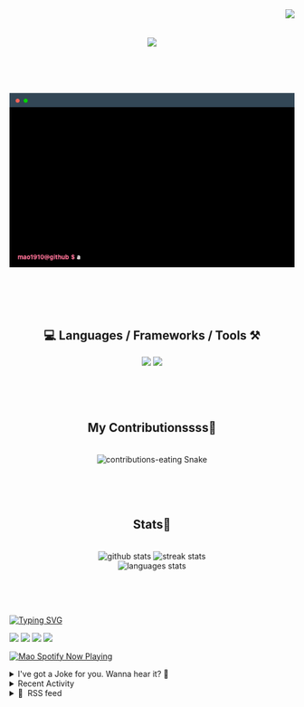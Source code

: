 <!-- VISITOR BADGE -->
<!-- https://github.com/hehuapei/visitor-badge -->

<img align="right" src="https://visitor-badge.laobi.icu/badge?page_id=mao1910.mao1910&left_color=%2379DAF9&right_color=%23FE6E96" />


<!-- TYPING SVG -->
<!-- https://github.com/DenverCoder1/readme-typing-svg -->

<h1 align="center">
    <img src="https://readme-typing-svg.herokuapp.com/?font=Righteous&size=35&center=true&vCenter=true&width=500&height=70&color=FE6E96&font=poppins&duration=5000&lines=Hi+There!+👋;+I'm+Mao!;" />
</h1>

<br/>

<!-- CODE/TERMINAL ABOUT ME -->
<h1 align="center">
<img src="./assets/terminal-5.gif" alt="Terminal" />
</h1>

<br/><br/><br/>


<!-- TECHNOLOGIES LOGOS -->
<!-- https://github.com/tandpfun/skill-icons -->

<h2 align="center">💻 Languages / Frameworks / Tools ⚒️</h2>
<div align="center">
    <img src="https://skillicons.dev/icons?i=javascript,typescript,angular,react,html,css,scss,bootstrap,cs,java,spring" />
    <img src="https://skillicons.dev/icons?i=flutter,firebase,supabase,mysql,git,github,gitlab,vscode,idea,maven,figma" />
</div>

<br/><br/><br/>


<!-- CONTRIBUTIONS SNAKE GAME -->
<!-- https://github.com/Platane/snk -->

<div align="center">
  <h2> My Contributionssss🐍 </h2>
  <br>
  <img alt="contributions-eating Snake" src="https://raw.githubusercontent.com/mao1910/mao1910/output/github-contribution-grid-snake.svg" />

  <!-- Four lines below suggested by Planate for Dark mode-->
  <picture>
  <source media="(prefers-color-scheme: dark)" srcset="github-snake-dark.svg" />
  <source media="(prefers-color-scheme: light)" srcset="github-snake.svg" />
  </picture>
  
  <br/><br/><br/>
</div>


<!-- GITHUB STATS -->
<!-- https://github.com/DenverCoder1/github-readme-streak-stats -->
<!-- https://github.com/anuraghazra/github-readme-stats -->

<!-- https://github-readme-stats-mao1910.vercel.app/ My own Vercel deployment-->

<h2 align="center"> Stats📝 </h2>
  <br>
<div align=center>
  <img width=429 src="https://github-readme-stats-mao1910.vercel.app/api?username=mao1910&count_private=true&show_icons=true&theme=dracula&rank_icon=github&hide=contribs&border_radius=10&border_color=79DAF9" alt="github stats"/>
  <img width=396 src="https://streak-stats.demolab.com/?user=mao1910&count_private=true&theme=dracula&currStreakNum=79DAF9&currStreakLabel=FE6E96&border_radius=10&border=79DAF9" alt="streak stats"/>
  <br/>
  <img src="https://github-readme-stats-mao1910.vercel.app/api/top-langs/?username=mao1910&layout=compact&theme=dracula&border_radius=10&size_weight=0.5&count_weight=0.5&border_color=79DAF9" alt="languages stats" />
</div>

<br/><br/><br/>


<!-- FOOTER -->
<!-- https://github.com/DenverCoder1/readme-typing-svg -->
<!-- https://readme-typing-svg.demolab.com/demo/ -->

<a href="https://git.io/typing-svg"><img src="https://readme-typing-svg.demolab.com?font=Poppins&pause=1000&color=FE6E96&width=535&lines=Thanks+for+dropping+by!;Feel+free+to+check+any+of+the+Socials+below+%F0%9F%91%87;Or+the+Joke+Of+The+Day+if+you're+down+for+a+giggle+%F0%9F%98%9D;Hope+to+see+you+again+%F0%9F%91%8A;Uh%3F+You're+still+here%3F;Well...+I'm+running+out+of+things+to+say...;Tell+you+what%2C+due+to+your+effort+and+perseverance%2C;I+shall+present+you+with+a+short+poem%3A;%22To+code%2C+or+not+to+code%2C+that+is+the+question%3A;Whether+'tis+nobler+in+the+IDE+to+debug;The+errors+and+issues+of+outrageous+software%2C;Or+to+take+up+the+keyboard+against+a+sea+of+bugs;And+by+coding%2C+end+them.%22;by+William+Shakespeare%2C+probably.+;Pretty+sure+that's+Hamlet's.;Alrighty%2C+this+has+been+fun.;But+I'll+restart+the+loop+now...+see+ya+soon!" alt="Typing SVG" /></a>


<!--  SOCIAL NETWORS -->
<!-- https://github.com/alexandresanlim/Badges4-README.md-Profile -->

  <div> 
    <a href="https://www.linkedin.com/" target="_blank"><img src="https://img.shields.io/badge/-LinkedIn-%230077B5?style=for-the-badge&logo=linkedin&logoColor=white" target="_blank"></a> <!-- ADD LINKEDIN PROFILE -->
    <a href = "https://www.google.com"><img src="https://img.shields.io/badge/Portfolio-4285F4?style=for-the-badge&logo=Google-chrome&logoColor=white" target="_blank"></a> <!-- ADD PORTFOLIO WEBSITE -->
    <a href="https://discord.gg" target="_blank"><img src="https://img.shields.io/badge/Discord-7289DA?style=for-the-badge&logo=discord&logoColor=white" target="_blank"></a> <!-- ADD DISCORD -->
    <a href = "mao1910dev@gmail.com"><img src="https://img.shields.io/badge/Gmail-D14836?style=for-the-badge&logo=gmail&logoColor=white" target="_blank"></a>
  </div>


<!-- SPOTIFY PLAYING-->
<!-- https://github.com/novatorem/novatorem -->

<!-- https://spotify-now-playing-novatorem-git-main-mao1910.vercel.app/ My own Vercel deployment-->

[<img width=438px src="https://spotify-now-playing-git-main-mao1910.vercel.app//api/spotify/?border_color=FE6E96" alt="Mao Spotify Now Playing" />](https://open.spotify.com/user/31542et242zglhf42ydrtqgvuvde)


<!-- JOKE OF THE DAY -->
<details>
<summary>I've got a Joke for you. Wanna hear it? 🙈</summary>

<br/>

 <tr>
 <td style="padding-top:4px"><img src = "https://readme-jokes-git-master-mao1910.vercel.app/api?&theme=dracula"></td>
 </tr>

</details>


<!-- ACTIVITY -->
<!-- https://github.com/jamesgeorge007/github-activity-readme -->
<!-- This SECTION is currently not working -->
<details>
<summary>Recent Activity</summary>

<br/>
<!-- START_SECTION:activity -->
<!--END_SECTION:activity-->

</details>


<!-- RSS FEED -->
<!-- https://github.com/gautamkrishnar/blog-post-workflow -->
<details>
<summary>📕 &nbsp;RSS feed</summary>

<br/>

<!-- BLOG-POST-LIST:START -->
 #### - [How to prevent GitHub from suspending your cronjob based triggers](https://dev.to/gautamkrishnar/how-to-prevent-github-from-suspending-your-cronjob-based-triggers-knf) 
 <details><summary>توضیحات</summary> <p>I created a GitHub action to prevent GitHub from suspending your cronjob based action triggers due to repository inactivity.</p>


<div class="ltag-github-readme-tag">
  <div class="readme-overview">
    <h2>
      <img src="https://res.cloudinary.com/practicaldev/image/fetch/s--i3JOwpme--/c_limit%2Cf_auto%2Cfl_progressive%2Cq_auto%2Cw_880/https://dev.to/assets/github-logo-ba8488d21cd8ee1fee097b8410db9deaa41d0ca30b004c0c63de0a479114156f.svg" alt="GitHub logo">
      <a href="https://github.com/gautamkrishnar">
        gautamkrishnar
      </a> / <a href="https://github.com/gautamkrishnar/keepalive-workflow">
        keepalive-workflow
      </a>
    </h2>
    <h3>
      GitHub action to prevent GitHub from suspending your cronjob based triggers due to repository inactivity 
    </h3>
  </div>
  <div class="ltag-github-body">
    
<div id="readme" class="md">
<h1>
Keepalive Workflow <a href="https://badge.fury.io/js/keepalive-workflow" rel="nofollow"><img src="https://camo.githubusercontent.com/b71fbd11224165aeb465b106192fb67879afd7f45cc5a6f41a93b40b0a3a0748/68747470733a2f2f62616467652e667572792e696f2f6a732f6b656570616c6976652d776f726b666c6f772e737667" alt="npm version"></a>
</h1>
<p>GitHub action to prevent GitHub from suspending your cronjob based triggers due to repository inactivity</p>
<h3>
Why</h3>
<p>GitHub will suspend the scheduled trigger for GitHub action workflows if there is no commit in the repository for the past 60 days. The cron based triggers won't run unless a new commit is made. It shows the message "This scheduled workflow is disabled because there hasn't been activity in this repository for at least 60 days" under the cronjob triggered action.</p>
<p><a rel="noopener noreferrer" href="https://user-images.githubusercontent.com/8397274/105174930-4303e100-5b49-11eb-90ed-95a55697582f.png"><img src="https://res.cloudinary.com/practicaldev/image/fetch/s--uHgBz7TA--/c_limit%2Cf_auto%2Cfl_progressive%2Cq_auto%2Cw_880/https://user-images.githubusercontent.com/8397274/105174930-4303e100-5b49-11eb-90ed-95a55697582f.png" alt="preview"></a></p>
<h3>
What</h3>
<p>This workflow will automatically create a dummy commit in your repo if the last commit in your repo is 50 days (default) ago
This will keep the cronjob trigger active so that it will run indefinitely without getting suspended by GitHub for inactivity.</p>
<h2>
How to use</h2>
<p>There are two ways you can consume this library in your GitHub actions</p>
<h3>
Via GitHub Actions (For GitHub Actions users)</h3>
<p>You can just…</p>
</div>
  </div>
  <div class="gh-btn-container"><a class="gh-btn" href="https://github.com/gautamkrishnar/keepalive-workflow">View on GitHub</a></div>
</div>


<h3>
  
  
  Why
</h3>

<p>GitHub will suspend the scheduled trigger for GitHub action workflows if there is no commit in the repository for the past 60 days. The cron based triggers won't run unless a new commit is made. It shows the message "This scheduled workflow is disabled because there hasn't been activity in this repository for at least 60 days" under the cronjob triggered action.</p>

<p><a href="https://res.cloudinary.com/practicaldev/image/fetch/s--uHgBz7TA--/c_limit%2Cf_auto%2Cfl_progressive%2Cq_auto%2Cw_880/https://user-images.githubusercontent.com/8397274/105174930-4303e100-5b49-11eb-90ed-95a55697582f.png" class="article-body-image-wrapper"><img src="https://res.cloudinary.com/practicaldev/image/fetch/s--uHgBz7TA--/c_limit%2Cf_auto%2Cfl_progressive%2Cq_auto%2Cw_880/https://user-images.githubusercontent.com/8397274/105174930-4303e100-5b49-11eb-90ed-95a55697582f.png" alt="preview"></a></p>

<h3>
  
  
  What
</h3>

<p>This workflow will automatically create a dummy commit in your repo if the last commit in your repo is 50 days (default) ago.<br>
This will keep the cronjob trigger active so that it will run indefinitely without getting suspended by GitHub for inactivity.</p>
<h2>
  
  
  How to use
</h2>

<p>There are two ways you can consume this library in your GitHub actions</p>
<h3>
  
  
  Via GitHub Actions (For GitHub Actions users)
</h3>

<p>You can just include the library as a step after one of your favorite GitHub actions. Your workflow file should have the checkout action defined in one of your steps since this library needs git CLI to work.<br>
</p>

<div class="highlight js-code-highlight">
<pre class="highlight yaml"><code><span class="na">name</span><span class="pi">:</span> <span class="s">Github Action with a cronjob trigger</span>
<span class="na">on</span><span class="pi">:</span>
  <span class="na">schedule</span><span class="pi">:</span>
    <span class="pi">-</span> <span class="na">cron</span><span class="pi">:</span> <span class="s2">"</span><span class="s">0</span><span class="nv"> </span><span class="s">0</span><span class="nv"> </span><span class="s">*</span><span class="nv"> </span><span class="s">*</span><span class="nv"> </span><span class="s">*"</span>

<span class="na">jobs</span><span class="pi">:</span>
  <span class="na">cronjob-based-github-action</span><span class="pi">:</span>
    <span class="na">name</span><span class="pi">:</span> <span class="s">Cronjob based github action</span>
    <span class="na">runs-on</span><span class="pi">:</span> <span class="s">ubuntu-latest</span>
    <span class="na">steps</span><span class="pi">:</span>
      <span class="pi">-</span> <span class="na">uses</span><span class="pi">:</span> <span class="s">actions/checkout@v2</span>
      <span class="pi">-</span> <span class="c1"># step1</span>
      <span class="pi">-</span> <span class="c1"># step 2</span>
      <span class="pi">-</span> <span class="c1"># step n, use it as the last step</span>
      <span class="pi">-</span> <span class="na">uses</span><span class="pi">:</span> <span class="s">gautamkrishnar/keepalive-workflow@master</span> <span class="c1"># using the workflow with default settings</span>
</code></pre>

</div>



<p>Let's take an example of <a href="https://github.com/athul/waka-readme">Waka Readme</a></p>
<div class="highlight js-code-highlight">
<pre class="highlight yaml"><code><span class="na">name</span><span class="pi">:</span> <span class="s">My awesome readme</span>
<span class="na">on</span><span class="pi">:</span>
  <span class="na">workflow_dispatch</span><span class="pi">:</span>
  <span class="na">schedule</span><span class="pi">:</span>
    <span class="c1"># Runs at 12 am UTC</span>
    <span class="pi">-</span> <span class="na">cron</span><span class="pi">:</span> <span class="s2">"</span><span class="s">0</span><span class="nv"> </span><span class="s">0</span><span class="nv"> </span><span class="s">*</span><span class="nv"> </span><span class="s">*</span><span class="nv"> </span><span class="s">*"</span>

<span class="na">jobs</span><span class="pi">:</span>
  <span class="na">update-readme</span><span class="pi">:</span>
    <span class="na">name</span><span class="pi">:</span> <span class="s">Update this repo's README</span>
    <span class="na">runs-on</span><span class="pi">:</span> <span class="s">ubuntu-latest</span>
    <span class="na">steps</span><span class="pi">:</span>
      <span class="pi">-</span> <span class="na">uses</span><span class="pi">:</span> <span class="s">actions/checkout@v2</span>
      <span class="pi">-</span> <span class="na">uses</span><span class="pi">:</span> <span class="s">athul/waka-readme@master</span>
        <span class="na">with</span><span class="pi">:</span>
          <span class="na">WAKATIME_API_KEY</span><span class="pi">:</span> <span class="s">${{ secrets.WAKATIME_API_KEY }}</span>
      <span class="pi">-</span> <span class="na">uses</span><span class="pi">:</span> <span class="s">gautamkrishnar/keepalive-workflow@master</span> <span class="c1"># using the workflow with default settings</span>
</code></pre>

</div>
<h3>
  
  
  Via JavaScript library (For GitHub Actions developers)
</h3>

<p>For developers making awesome GitHub actions, you can consume the library in your javascript-based GitHub action by installing it from <a href="https://www.npmjs.com/package/keepalive-workflow">NPM</a>. Make sure that your GitHub action uses checkout action since this library needs it as a dependency.<br>
You can also ask your users to include it as an additional step as mentioned in the first part.</p>
<h4>
  
  
  Install the package
</h4>

<p>Install via NPM:<br>
</p>

<div class="highlight js-code-highlight">
<pre class="highlight shell"><code>npm i keepalive-workflow
</code></pre>

</div>



<p>Install via Yarn:<br>
</p>

<div class="highlight js-code-highlight">
<pre class="highlight shell"><code>yarn add keepalive-workflow
</code></pre>

</div>



<h4>
  
  
  Use it in your own GitHub action source code
</h4>



<div class="highlight js-code-highlight">
<pre class="highlight javascript"><code><span class="kd">const</span> <span class="nx">core</span> <span class="o">=</span> <span class="nx">require</span><span class="p">(</span><span class="dl">'</span><span class="s1">@actions/core</span><span class="dl">'</span><span class="p">);</span>
<span class="kd">const</span> <span class="p">{</span> <span class="nx">KeepAliveWorkflow</span> <span class="p">}</span> <span class="o">=</span> <span class="nx">require</span><span class="p">(</span><span class="dl">'</span><span class="s1">keepalive-workflow</span><span class="dl">'</span><span class="p">);</span>

<span class="c1">// Using the lib</span>
<span class="nx">KeepAliveWorkflow</span><span class="p">(</span><span class="nx">githubToken</span><span class="p">,</span> <span class="nx">committerUsername</span><span class="p">,</span> <span class="nx">committerEmail</span><span class="p">,</span> <span class="nx">commitMessage</span><span class="p">,</span> <span class="nx">timeElapsed</span><span class="p">)</span>
  <span class="p">.</span><span class="nx">then</span><span class="p">((</span><span class="nx">message</span><span class="p">)</span> <span class="o">=&gt;</span> <span class="p">{</span>
    <span class="nx">core</span><span class="p">.</span><span class="nx">info</span><span class="p">(</span><span class="nx">message</span><span class="p">);</span>
    <span class="nx">process</span><span class="p">.</span><span class="nx">exit</span><span class="p">(</span><span class="mi">0</span><span class="p">);</span>
  <span class="p">})</span>
  <span class="p">.</span><span class="k">catch</span><span class="p">((</span><span class="nx">error</span><span class="p">)</span> <span class="o">=&gt;</span> <span class="p">{</span>
    <span class="nx">core</span><span class="p">.</span><span class="nx">error</span><span class="p">(</span><span class="nx">error</span><span class="p">);</span>
    <span class="nx">process</span><span class="p">.</span><span class="nx">exit</span><span class="p">(</span><span class="mi">1</span><span class="p">);</span>
  <span class="p">});</span>
</code></pre>

</div>



<h2>
  
  
  Options
</h2>

<h3>
  
  
  For GitHub Action
</h3>

<p>If you use the workflow as mentioned via GitHub actions following are the options available to you to customize its behavior.</p>

<div class="table-wrapper-paragraph"><table>
<thead>
<tr>
<th>Option</th>
<th>Default Value</th>
<th>Description</th>
<th>Required</th>
</tr>
</thead>
<tbody>
<tr>
<td><code>gh_token</code></td>
<td>your default GitHub token with repo scope</td>
<td>GitHub access token with Repo scope</td>
<td>No</td>
</tr>
<tr>
<td><code>commit_message</code></td>
<td><code>Automated commit by Keepalive Workflow to keep the repository active</code></td>
<td>Commit message used while committing to the repo</td>
<td>No</td>
</tr>
<tr>
<td><code>committer_username</code></td>
<td><code>gkr-bot</code></td>
<td>Username used while committing to the repo</td>
<td>No</td>
</tr>
<tr>
<td><code>committer_username</code></td>
<td><code>gkr@tuta.io</code></td>
<td>Email id used while committing to the repo</td>
<td>No</td>
</tr>
<tr>
<td><code>time_elapsed</code></td>
<td><code>50</code></td>
<td>Time elapsed from the previous commit to trigger a new automated commit (in days)</td>
<td>No</td>
</tr>
</tbody>
</table></div>

<h3>
  
  
  For Javascript Library
</h3>

<p>If you are using the JS Library version of the project, please consult the function's DocString in <a href="https://github.com/gautamkrishnar/keepalive-workflow/blob/master/library.js">library.js</a> to see the list of available parameters.</p>

<h2>
  
  
  Liked it?
</h2>

<p>Hope you liked this project, don't forget to give it a <a href="https://github.com/gautamkrishnar/keepalive-workflow">star</a> ⭐.</p>

 </details> 
 <hr /> 

 #### - [How I built one of the top 20 most used Github Actions](https://www.gautamkrishnar.com/how-i-built-one-of-the-top-20-most-used-github-actions/) 
 <details><summary>توضیحات</summary> <p>The post <a rel="nofollow" href="https://www.gautamkrishnar.com/how-i-built-one-of-the-top-20-most-used-github-actions/">How I built one of the top 20 most used Github Actions</a> appeared first on <a rel="nofollow" href="https://www.gautamkrishnar.com">Gautam Krishna R</a>.</p>
 </details> 
 <hr /> 

 #### - [Show your latest dev.to posts automatically on your GitHub profile readme](https://dev.to/gautamkrishnar/show-your-latest-dev-to-posts-automatically-in-your-github-profile-readme-3nk8) 
 <details><summary>توضیحات</summary> <p>I just created a GitHub Action that lets you add links to your latest blog posts from Dev.to and other sources to your Github Profile readme automatically. </p>

<p>Check it out if you want a readme like this:<br>
<a href="https://res.cloudinary.com/practicaldev/image/fetch/s--dsiYDLIL--/c_limit%2Cf_auto%2Cfl_progressive%2Cq_auto%2Cw_880/https://dev-to-uploads.s3.amazonaws.com/i/bcxkje1qtjkz7fqiirvs.png" class="article-body-image-wrapper"><img src="https://res.cloudinary.com/practicaldev/image/fetch/s--dsiYDLIL--/c_limit%2Cf_auto%2Cfl_progressive%2Cq_auto%2Cw_880/https://dev-to-uploads.s3.amazonaws.com/i/bcxkje1qtjkz7fqiirvs.png" alt="Preview" width="880" height="470"></a></p>

<p>Project on GitHub: <a href="https://github.com/gautamkrishnar/blog-post-workflow">https://github.com/gautamkrishnar/blog-post-workflow</a><br>
Example readme: <a href="https://github.com/gautamkrishnar">https://github.com/gautamkrishnar</a></p>
<h4>
  
  
  Demo video
</h4>

<p><iframe width="710" height="399" src="https://www.youtube.com/embed/ECuqb5Tv9qI">
</iframe>
</p>

<h3>
  
  
  How to use
</h3>

<ul>
<li>Star <a href="https://github.com/gautamkrishnar/blog-post-workflow">this</a> repo 😉 </li>
<li>Go to your repository</li>
<li>Add the following section to your <strong>README.md</strong> file, you can give whatever title you want. Just make sure that you use <code>&lt;!-- BLOG-POST-LIST:START --&gt;&lt;!-- BLOG-POST-LIST:END --&gt;</code> in your readme. The workflow will replace this comment with the actual blog post list:
</li>
</ul>

<div class="highlight js-code-highlight">
<pre class="highlight markdown"><code><span class="gh"># Blog posts</span>
<span class="c">&lt;!-- BLOG-POST-LIST:START --&gt;</span>
<span class="c">&lt;!-- BLOG-POST-LIST:END --&gt;</span>
</code></pre>

</div>



<ul>
<li>Create a folder named <code>.github</code> and create a <code>workflows</code> folder inside it if it doesn't exist.</li>
<li>Create a new file named <code>blog-post-workflow.yml</code> with the following contents inside the workflows folder:
</li>
</ul>

<div class="highlight js-code-highlight">
<pre class="highlight yaml"><code><span class="na">name</span><span class="pi">:</span> <span class="s">Latest blog post workflow</span>
<span class="na">on</span><span class="pi">:</span>
  <span class="na">schedule</span><span class="pi">:</span> <span class="c1"># Run workflow automatically</span>
    <span class="pi">-</span> <span class="na">cron</span><span class="pi">:</span> <span class="s1">'</span><span class="s">0</span><span class="nv"> </span><span class="s">*</span><span class="nv"> </span><span class="s">*</span><span class="nv"> </span><span class="s">*</span><span class="nv"> </span><span class="s">*'</span> <span class="c1"># Runs every hour, on the hour</span>
  <span class="na">workflow_dispatch</span><span class="pi">:</span> <span class="c1"># Run workflow manually (without waiting for the cron to be called), through the Github Actions Workflow page directly</span>
<span class="na">permissions</span><span class="pi">:</span>
  <span class="na">contents</span><span class="pi">:</span> <span class="s">write</span> <span class="c1"># To write the generated contents to the readme</span>

<span class="na">jobs</span><span class="pi">:</span>
  <span class="na">update-readme-with-blog</span><span class="pi">:</span>
    <span class="na">name</span><span class="pi">:</span> <span class="s">Update this repo's README with latest blog posts</span>
    <span class="na">runs-on</span><span class="pi">:</span> <span class="s">ubuntu-latest</span>
    <span class="na">steps</span><span class="pi">:</span>
      <span class="pi">-</span> <span class="na">uses</span><span class="pi">:</span> <span class="s">actions/checkout@v2</span>
      <span class="pi">-</span> <span class="na">uses</span><span class="pi">:</span> <span class="s">gautamkrishnar/blog-post-workflow@master</span>
        <span class="na">with</span><span class="pi">:</span>
          <span class="na">feed_list</span><span class="pi">:</span> <span class="s2">"</span><span class="s">https://dev.to/feed/gautamkrishnar,https://www.gautamkrishnar.com/feed/"</span>
</code></pre>

</div>



<ul>
<li>Replace the above url list with your own rss feed urls. See popular-sources for a list of common RSS feed urls.</li>
<li>Commit and wait for it to run automatically or you can also trigger it manually to see the result instantly. To trigger the workflow manually, please follow the steps in the <a href="https://www.youtube.com/watch?v=ECuqb5Tv9qI&amp;t=272s">video</a>.</li>
</ul>

<h3>
  
  
  Options
</h3>

<p>This workflow has additional options that you can use to customize it for your use case. The following are the list of options available:</p>

<div class="table-wrapper-paragraph"><table>
<thead>
<tr>
<th>Option</th>
<th>Default Value</th>
<th>Description</th>
<th>Required</th>
</tr>
</thead>
<tbody>
<tr>
<td><code>feed_list</code></td>
<td><code>""</code></td>
<td>Comma-separated list of RSS feed urls, eg: <code>https://example1.com,https://example2.com</code>
</td>
<td>Yes</td>
</tr>
<tr>
<td><code>max_post_count</code></td>
<td><code>5</code></td>
<td>Maximum number of posts you want to show on your readme, all feeds combined</td>
<td>No</td>
</tr>
<tr>
<td><code>readme_path</code></td>
<td><code>./README.md</code></td>
<td>Path of the readme file you want to update</td>
<td>No</td>
</tr>
<tr>
<td><code>gh_token</code></td>
<td>your GitHub token with repo scope</td>
<td>Use this to configure the token of the user that commits the workflow result to GitHub</td>
<td>No</td>
</tr>
<tr>
<td><code>comment_tag_name</code></td>
<td><code>BLOG-POST-LIST</code></td>
<td>Allows you to override the default comment tag name (<code>&lt;!-- BLOG-POST-LIST:START --&gt;&lt;!-- BLOG-POST-LIST:END --&gt;</code>), if you want to show multiple instances of the action on the same repo, see advanced usage for more info</td>
<td>No</td>
</tr>
<tr>
<td><code>disable_sort</code></td>
<td><code>false</code></td>
<td>Disables the sorting of the list based on publish date</td>
<td>No</td>
</tr>
<tr>
<td><code>template</code></td>
<td><code>default</code></td>
<td>Allows you to change the structure of the posts list by using different variables. By default this workflow uses markdown list format to render the posts, you can override this behavior using this option. Eg: <code>[$title]($url)</code> will give you a space-separated list of posts.<br><br><strong>Supported variables</strong> <ul>
<li>
<code>$title</code>: Title of the post</li>
<li>
<code>$url</code>: URL of the post</li>
<li>
<code>$description</code>: Description of the post</li>
<li>
<code>
</code>: Inserts a newline</li>
<li>
<code>Jul 21, 2020</code>: Inserts the post date based on the <code>date_format</code> specified</li>
<li>
<code>$randomEmoji</code>: Allow you to use random emojis in the post, pass emojis as the parameter to chose one of it randomly in each post item. Eg: <code>$randomEmoji(💯,🔥,💫,🚀,🌮)</code>. See the <a href="https://github.com/gautamkrishnar/blog-post-workflow/issues/29#issuecomment-699622596">issue comment</a> for more details</li>
<li>
<code>$emojiKey</code>: You can use this argument to show emojis on each of your post item sequentially in the order you specify. Example: <code>$emojiKey(💯,🔥,💫)</code>. See the <a href="https://github.com/gautamkrishnar/blog-post-workflow/issues/29#issuecomment-699622596">issue comment</a> for more details</li>
</ul>
</td>
<td>No</td>
</tr>
<tr>
<td><code>date_format</code></td>
<td><code>UTC:ddd mmm dd yyyy h:MM TT</code></td>
<td>Allows you to change the format of the date or time displayed when using the Jul 21, 2020 in the template option. This uses NPM dateformat library, please read the library <a href="https://www.npmjs.com/package/dateformat#named-formats">documentation</a> for the supported formats</td>
<td>No</td>
</tr>
<tr>
<td><code>user_agent</code></td>
<td><code>rss-parser</code></td>
<td>Allows you to customize the user agent used by the RSS feed crawler</td>
<td>No</td>
</tr>
<tr>
<td><code>accept_header</code></td>
<td><code>application/rss+xml</code></td>
<td>Allows you to customize the accept header of the http requests</td>
<td>No</td>
</tr>
<tr>
<td><code>tag_post_pre_newline</code></td>
<td>
<code>true</code> if you are not using <strong>template</strong> option</td>
<td>Allows you to insert a newline before the closing tag and after the opening tag when using the template option if needed, for better formatting</td>
<td>No</td>
</tr>
<tr>
<td><code>filter_comments</code></td>
<td><code>medium,stackoverflow/Comment by $author/,stackexchange/Comment by $author/</code></td>
<td>Comma separated list of platforms you want to enable the comment filter.<br><br><strong>Available filters</strong><ul>
<li>
<code>medium</code>: Allows you to filter out the Medium comments. Known issue: <a href="https://github.com/gautamkrishnar/blog-post-workflow/issues/37">#37</a>
</li>
<li>
<code>stackoverflow/Comment by $author/</code>: Allows you to filter out the StackOverflow comments. Argument to this filter is optional, it defaults to 'Comment by $author'. If you use any language other than English on StackOverflow, you can use this argument to customize it. See <a href="https://github.com/gautamkrishnar/blog-post-workflow/issues/16">#16</a> for more info.</li>
<li>
<code>stackexchange/Comment by $author/</code>: Allows you to filter out the StackExchange comments. Argument to this filter follows the same format as <code>stackoverflow</code> filter's argument.</li>
</ul>
</td>
<td>No</td>
</tr>
<tr>
<td><code>custom_tags</code></td>
<td><code>""</code></td>
<td>Allows you to use the custom tags from your feed items in your template. Format: <code>variableName/tagName/,variableName/tagName/</code>. Please see the <a href="https://github.com/gautamkrishnar/blog-post-workflow/issues/28#issuecomment-696024087">issue comment</a> for more details</td>
<td>No</td>
</tr>
<tr>
<td><code>title_max_length</code></td>
<td><code>""</code></td>
<td>Allows you to trim the title in the posts list, excess text will be appended with an ellipsis <code>...</code>
</td>
<td>No</td>
</tr>
<tr>
<td><code>description_max_length</code></td>
<td><code>""</code></td>
<td>Allows you to trim the description in the posts list, excess text will be appended with an ellipsis <code>...</code>
</td>
<td>No</td>
</tr>
<tr>
<td><code>item_exec</code></td>
<td><code>""</code></td>
<td>Allows you to execute custom JavaScript code on each post item fetched from the xml to do advanced text manipulation. Please see the <a href="https://github.com/gautamkrishnar/blog-post-workflow/issues/34#issuecomment-706582788">issue comment</a> as an example</td>
<td>No</td>
</tr>
<tr>
<td><code>commit_message</code></td>
<td><code>Updated with the latest blog posts</code></td>
<td>Allows you to customize the commit message</td>
<td>No</td>
</tr>
<tr>
<td><code>committer_username</code></td>
<td><code>blog-post-bot</code></td>
<td>Allows you to customize the committer username</td>
<td>No</td>
</tr>
<tr>
<td><code>committer_email</code></td>
<td><code>blog-post-bot@example.com</code></td>
<td>Allows you to customize the committer email</td>
<td>No</td>
</tr>
<tr>
<td><code>output_only</code></td>
<td><code>false</code></td>
<td>Sets the generated array as <code>results</code> <a href="https://docs.github.com/en/free-pro-team@latest/actions/reference/workflow-syntax-for-github-actions#jobsjob_idoutputs">output variable</a> so that it can be consumed in other actions and parsed via utilities like <a href="https://stedolan.github.io/jq/">jq</a>. This will also prevent committing to readme. See <a href="https://github.com/gautamkrishnar/blog-post-workflow/issues/51#issuecomment-758570235">#51</a> for more details about the output format and how to use it.</td>
<td>No</td>
</tr>
<tr>
<td><code>enable_keepalive</code></td>
<td><code>true</code></td>
<td>Workflow will automatically do a dummy commit to keep the repository active if there is no commit activity for the last 50 days. GitHub will stop running all cron based triggers if the repository is not active for more than 60 days. This flag allows you to disable this feature. See <a href="https://git.io/Jtm4V">#53</a> for more details.</td>
<td>No</td>
</tr>
<tr>
<td><code>retry_count</code></td>
<td><code>0</code></td>
<td>Maximum number of times to retry the fetch operation if it fails, See <a href="https://github.com/gautamkrishnar/blog-post-workflow/issues/66">#66</a> for more details.</td>
<td>No</td>
</tr>
<tr>
<td><code>retry_wait_time</code></td>
<td><code>1</code></td>
<td>Time to wait before each retry operation in seconds.</td>
<td>No</td>
</tr>
</tbody>
</table></div>

<h3>
  
  
  Advanced usage examples
</h3>

<h4>
  
  
  StackOverflow example
</h4>

<p>The following configuration allows you to show your latest StackOverflow activity along with your latest blog posts in the Github profile or project readme:</p>

<ul>
<li>Follow the steps mentioned in the how to use section</li>
<li>Add the following section to your <strong>README.md</strong> file, you can give whatever title you want. Just make sure that you use <code>&lt;!-- STACKOVERFLOW:START --&gt;&lt;!-- STACKOVERFLOW:END --&gt;</code> in your readme. The workflow will replace this comment with the actual StackOverflow activity:
</li>
</ul>

<div class="highlight js-code-highlight">
<pre class="highlight markdown"><code><span class="gh"># StackOverflow Activity</span>
<span class="c">&lt;!-- STACKOVERFLOW:START --&gt;</span>
<span class="c">&lt;!-- STACKOVERFLOW:END --&gt;</span>
</code></pre>

</div>



<ul>
<li>Create <code>stack-overflow-workflow.yml</code> in your <code>workflows</code> folder with the following contents, replace <strong>4214976</strong> with your StackOverflow <a href="https://meta.stackexchange.com/questions/98771/what-is-my-user-id/111130#111130">user id</a>:
</li>
</ul>

<div class="highlight js-code-highlight">
<pre class="highlight yaml"><code><span class="na">name</span><span class="pi">:</span> <span class="s">Latest stack overflow activity</span>
<span class="na">on</span><span class="pi">:</span>
  <span class="na">schedule</span><span class="pi">:</span>
    <span class="c1"># Runs every 5 minutes</span>
    <span class="pi">-</span> <span class="na">cron</span><span class="pi">:</span> <span class="s1">'</span><span class="s">*/5</span><span class="nv"> </span><span class="s">*</span><span class="nv"> </span><span class="s">*</span><span class="nv"> </span><span class="s">*</span><span class="nv"> </span><span class="s">*'</span>
  <span class="na">workflow_dispatch</span><span class="pi">:</span>
<span class="na">jobs</span><span class="pi">:</span>
  <span class="na">update-readme-with-stack-overflow</span><span class="pi">:</span>
    <span class="na">name</span><span class="pi">:</span> <span class="s">Update this repo's README with latest activity from StackOverflow</span>
    <span class="na">runs-on</span><span class="pi">:</span> <span class="s">ubuntu-latest</span>
    <span class="na">steps</span><span class="pi">:</span>
      <span class="pi">-</span> <span class="na">uses</span><span class="pi">:</span> <span class="s">actions/checkout@v2</span>
      <span class="pi">-</span> <span class="na">uses</span><span class="pi">:</span> <span class="s">gautamkrishnar/blog-post-workflow@master</span>
        <span class="na">with</span><span class="pi">:</span>
          <span class="na">comment_tag_name</span><span class="pi">:</span> <span class="s2">"</span><span class="s">STACKOVERFLOW"</span>
          <span class="na">commit_message</span><span class="pi">:</span> <span class="s2">"</span><span class="s">Updated</span><span class="nv"> </span><span class="s">readme</span><span class="nv"> </span><span class="s">with</span><span class="nv"> </span><span class="s">the</span><span class="nv"> </span><span class="s">latest</span><span class="nv"> </span><span class="s">stackOverflow</span><span class="nv"> </span><span class="s">data"</span>
          <span class="na">feed_list</span><span class="pi">:</span> <span class="s2">"</span><span class="s">https://stackoverflow.com/feeds/user/4214976"</span>
</code></pre>

</div>



<p>See the result!</p>

<p><a href="https://res.cloudinary.com/practicaldev/image/fetch/s--n5tG6uXy--/c_limit%2Cf_auto%2Cfl_progressive%2Cq_auto%2Cw_880/https://user-images.githubusercontent.com/8397274/88197889-b727ff80-cc60-11ea-8e4a-b1fbd8dd9d06.png" class="article-body-image-wrapper"><img src="https://res.cloudinary.com/practicaldev/image/fetch/s--n5tG6uXy--/c_limit%2Cf_auto%2Cfl_progressive%2Cq_auto%2Cw_880/https://user-images.githubusercontent.com/8397274/88197889-b727ff80-cc60-11ea-8e4a-b1fbd8dd9d06.png" alt="advanced" width="880" height="438"></a></p>

<h3>
  
  
  Popular Sources
</h3>

<p>Following are the list of some popular blogging platforms and their RSS feed urls:</p>

<div class="table-wrapper-paragraph"><table>
<thead>
<tr>
<th>Name</th>
<th>Feed URL</th>
<th>Comments</th>
<th>Example</th>
</tr>
</thead>
<tbody>
<tr>
<td><a href="https://dev.to/">Dev.to</a></td>
<td><code>https://dev.to/feed/username</code></td>
<td>Replace username with your own username</td>
<td><a href="https://dev.to/feed/gautamkrishnar">https://dev.to/feed/gautamkrishnar</a></td>
</tr>
<tr>
<td><a href="https://wordpress.org/">Wordpress</a></td>
<td><code>https://www.example.com/feed/</code></td>
<td>Replace with your own blog url</td>
<td><a href="https://www.gautamkrishnar.com/feed/">https://www.gautamkrishnar.com/feed/</a></td>
</tr>
<tr>
<td><a href="https://medium.com/">Medium</a></td>
<td><code>https://medium.com/feed/@username</code></td>
<td>Replace @username with your Medium username</td>
<td><a href="https://medium.com/feed/@khaosdoctor">https://medium.com/feed/@khaosdoctor</a></td>
</tr>
<tr>
<td><a href="https://medium.com/">Medium (Sub Domain)</a></td>
<td><code>https://username.medium.com/feed</code></td>
<td>Replace username with your Medium username</td>
<td><a href="https://timsneath.medium.com/feed">https://timsneath.medium.com/feed</a></td>
</tr>
<tr>
<td><a href="https://stackoverflow.com/">Stackoverflow</a></td>
<td><code>https://stackoverflow.com/feeds/user/userid</code></td>
<td>Replace with your StackOverflow <a href="https://meta.stackexchange.com/questions/98771/what-is-my-user-id/111130#111130">UserId</a>
</td>
<td><a href="https://stackoverflow.com/feeds/user/5283532">https://stackoverflow.com/feeds/user/5283532</a></td>
</tr>
<tr>
<td><a href="https://stackexchange.com/">StackExchange</a></td>
<td><code>https://subdomain.stackexchange.com/feeds/user/userid</code></td>
<td>Replace with your StackExchange <a href="https://meta.stackexchange.com/questions/98771/what-is-my-user-id/111130#111130">UserId</a> and sub-domain</td>
<td><a href="https://devops.stackexchange.com/feeds/user/15">https://devops.stackexchange.com/feeds/user/15</a></td>
</tr>
<tr>
<td><a href="https://ghost.org/">Ghost</a></td>
<td><code>https://www.example.com/rss/</code></td>
<td>Replace with your own blog url</td>
<td><a href="https://blog.codinghorror.com/rss/">https://blog.codinghorror.com/rss/</a></td>
</tr>
<tr>
<td><a href="https://www.drupal.org/">Drupal</a></td>
<td><code>https://www.example.com/rss.xml</code></td>
<td>Replace with your own blog url</td>
<td><a href="https://www.arsenal.com/rss.xml">https://www.arsenal.com/rss.xml</a></td>
</tr>
<tr>
<td><a href="https://www.youtube.com">Youtube Playlists</a></td>
<td><code>https://www.youtube.com/feeds/videos.xml?playlist_id=playlistId</code></td>
<td>Replace <code>playlistId</code> with your own Youtube playlist id</td>
<td><a href="https://www.youtube.com/feeds/videos.xml?playlist_id=PLJNqgDLpd5E69Kc664st4j7727sbzyx0X">https://www.youtube.com/feeds/videos.xml?playlist_id=PLJNqgDLpd5E69Kc664st4j7727sbzyx0X</a></td>
</tr>
<tr>
<td><a href="https://www.youtube.com">Youtube Channel Video list</a></td>
<td><code>https://www.youtube.com/feeds/videos.xml?channel_id=channelId</code></td>
<td>Replace <code>channelId</code> with your own Youtube channel id</td>
<td><a href="https://www.youtube.com/feeds/videos.xml?channel_id=UCDCHcqyeQgJ-jVSd6VJkbCw">https://www.youtube.com/feeds/videos.xml?channel_id=UCDCHcqyeQgJ-jVSd6VJkbCw</a></td>
</tr>
<tr>
<td><a href="https://anchor.fm/">Anchor.fm Podcasts</a></td>
<td><code>https://anchor.fm/s/podcastId/podcast/rss</code></td>
<td>You can get the rss feed url of a podcast by following <a href="https://help.anchor.fm/hc/en-us/articles/360027712351-Locating-your-Anchor-RSS-feed">these</a> instructions</td>
<td><a href="https://anchor.fm/s/1e784a38/podcast/rss">https://anchor.fm/s/1e784a38/podcast/rss</a></td>
</tr>
<tr>
<td><a href="https://hashnode.com/">Hashnode</a></td>
<td><code>https://@username.hashnode.dev/rss.xml</code></td>
<td>Replace @username with your Hashnode username</td>
<td><a href="https://polilluminato.hashnode.dev/rss.xml">https://polilluminato.hashnode.dev/rss.xml</a></td>
</tr>
<tr>
<td><a href="https://podcasts.google.com/">Google Podcasts</a></td>
<td><code>https://podcasts.google.com/feed/channelId</code></td>
<td>Replace <code>channelId</code> with your Google podcast channel Id</td>
<td><a href="https://podcasts.google.com/feed/aHR0cHM6Ly9mZWVkcy5zb3VuZGNsb3VkLmNvbS91c2Vycy9zb3VuZGNsb3VkOnVzZXJzOjYyOTIxMTkwL3NvdW5kcy5yc3M=">https://podcasts.google.com/feed/aHR0cHM6Ly9mZWVkcy5zb3VuZGNsb3VkLmNvbS91c2Vycy9zb3VuZGNsb3VkOnVzZXJzOjYyOTIxMTkwL3NvdW5kcy5yc3M=</a></td>
</tr>
<tr>
<td><a href="https://www.reddit.com/">Reddit</a></td>
<td><code>http://www.reddit.com/r/topic/.rss</code></td>
<td>You can create an RSS feed by adding '.rss' to the end of an existing Reddit URL. Replace <code>topic</code> with SubReddit topic that interest you or localized to you.</td>
<td><a href="http://www.reddit.com/r/news/.rss">http://www.reddit.com/r/news/.rss</a></td>
</tr>
<tr>
<td><a href="https://analyticsindiamag.com/">Analytics India Magazine</a></td>
<td><code>https://analyticsindiamag.com/author/author_name/feed/</code></td>
<td>Replace <code>author_name</code> with your name</td>
<td><a href="https://analyticsindiamag.com/author/kaustubhgupta1828gmail-com/feed/">https://analyticsindiamag.com/author/kaustubhgupta1828gmail-com/feed/</a></td>
</tr>
<tr>
<td><a href="https://feedburner.com/">Feedburner</a></td>
<td><code>https://feeds.feedburner.com/feed_address</code></td>
<td>Replace <code>feed_address</code> with your Feedburner feed address</td>
<td><a href="https://feeds.feedburner.com/darkwood-fr/blog">https://feeds.feedburner.com/darkwood-fr/blog</a></td>
</tr>
<tr>
<td><a href="https://www.tumblr.com">Tumblr</a></td>
<td>
<code>https://blog_name.tumblr.com/rss</code> or <code>https://example.com/rss</code>
</td>
<td>You can create an RSS feed by adding '/rss' to your main blog page or to your own domain if it is configured. Replace <code>blog_name</code> with your blog name</td>
<td><a href="https://goggledoddle.tumblr.com/rss">https://goggledoddle.tumblr.com/rss</a></td>
</tr>
</tbody>
</table></div>

<h3>
  
  
  Examples
</h3>

<ul>
<li>
<a href="https://github.com/gautamkrishnar">My own GitHub profile readme</a> - <a href="https://github.com/gautamkrishnar/gautamkrishnar/blob/master/.github/workflows/blog-post-workflow.yml">YML File</a>
</li>
<li>
<a href="https://github.com/khaosdoctor">Lucas Santos' GitHub profile readme</a> - <a href="https://github.com/khaosdoctor/khaosdoctor/blob/main/.github/workflows/update-blog-posts.yml">YML File</a>
</li>
<li>
<a href="https://github.com/gkr-bot/gkr-bot#latest-stackoveflow-activity-of-gautamkrishnar">Blog post table</a> - <a href="https://github.com/gkr-bot/gkr-bot/blob/master/.github/workflows/stack-oveflow-workflow.yml">YML File</a>
</li>
</ul>

<h4>
  
  
  Update 22-July-2020
</h4>

<p>Thanks for the overwhelming response everyone, Just added StackOverflow support to the project. Now you can have your dev.to posts along with your StackOverflow activity in your GitHub readme. The action now supports having multiple instances on the same repo. See an example readme:</p>

<p><a href="https://res.cloudinary.com/practicaldev/image/fetch/s--KOuCJcuF--/c_limit%2Cf_auto%2Cfl_progressive%2Cq_auto%2Cw_880/https://dev-to-uploads.s3.amazonaws.com/i/d71nle5l2hbh71ekvjsp.png" class="article-body-image-wrapper"><img src="https://res.cloudinary.com/practicaldev/image/fetch/s--KOuCJcuF--/c_limit%2Cf_auto%2Cfl_progressive%2Cq_auto%2Cw_880/https://dev-to-uploads.s3.amazonaws.com/i/d71nle5l2hbh71ekvjsp.png" alt="Eg2" width="880" height="438"></a></p>

 </details> 
 <hr /> 

 #### - [God Mode in browsers: document.designMode = "on"](https://dev.to/gautamkrishnar/god-mode-in-browsers-document-designmode-on-2pmo) 
 <details><summary>توضیحات</summary> <p>Just type <code>document.designMode = "on"</code> on you favourite browser's devtools and see the magic. </p>

<p>It will make any website editable:</p>

<p><a href="https://i.giphy.com/media/iDByhJJoZGSac2RH5z/giphy.gif" class="article-body-image-wrapper"><img src="https://i.giphy.com/media/iDByhJJoZGSac2RH5z/giphy.gif" alt="preview"></a></p>

 </details> 
 <hr /> 

 #### - [Skipping the Chrome "Your connection is not private" warning](https://dev.to/gautamkrishnar/quickbits-1-skipping-the-chrome-your-connection-is-not-private-warning-4kp1) 
 <details><summary>توضیحات</summary> <p>You guys might have encountered a warning saying that "Your connection is not private" while doing some web development. This tutorial is about how you can skip the same. (Feel free to skip the tutorial, if you are not using chrome or chromium-based browser)</p>

<p>You will get this kind of error usually when you are not using localhost as the domain for development. This is implemented to make your browsing experience more secure. If you are visiting a website via HTTPS and the server doesn't support it, you are vulnerable to the normal attacks that can happen when accessing a website via HTTP. You are vulnerable to the MIM (Man in the middle) attacks, these attacks a quite serious since it can gather private information like usernames and passwords from the victim.</p>

<p>But having this feature enabled while developing a web application is a headache. Organizations can set browser policies to prevent accessing such pages especially if you are using a machine provided by the company. The screen will look below:</p>

<p><a href="https://res.cloudinary.com/practicaldev/image/fetch/s--rNO8MFUv--/c_limit%2Cf_auto%2Cfl_progressive%2Cq_auto%2Cw_880/https://dev-to-uploads.s3.amazonaws.com/i/qkrva33lpcgbcfbu85gh.png" class="article-body-image-wrapper"><img src="https://res.cloudinary.com/practicaldev/image/fetch/s--rNO8MFUv--/c_limit%2Cf_auto%2Cfl_progressive%2Cq_auto%2Cw_880/https://dev-to-uploads.s3.amazonaws.com/i/qkrva33lpcgbcfbu85gh.png" alt="Certificate"></a></p>

<p>As you can see that there will be no skip button on this. The only way you can access the page is by setting up a correct certificate or launching the Chrome browser in insecure mode via flags.</p>

<p>But there is a <strong>cheat code</strong> you can use to skip this warning 😄 Just type <strong>"thisisunsafe"</strong> in the chrome warning message page. (Not in the address bar, just type it in the page) Boom! 💣 You can see that the warning message disappeared.</p>

<p><a href="https://i.giphy.com/media/YpZAFbpbswOIDNTuo4/giphy.gif" class="article-body-image-wrapper"><img src="https://i.giphy.com/media/YpZAFbpbswOIDNTuo4/giphy.gif" alt="magic"></a><br>
To test this yourself you can visit: <a href="https://self-signed.badssl.com/">https://self-signed.badssl.com/</a></p>

<p>Congrats, You've just added a permanent exception for the corresponding domain for the SSL certificate check. 😄</p>

<p><a href="https://i.giphy.com/media/5VKbvrjxpVJCM/giphy.gif" class="article-body-image-wrapper"><img src="https://i.giphy.com/media/5VKbvrjxpVJCM/giphy.gif" alt="wow"></a></p>

<h4>
  
  
  Technical details
</h4>

<ul>
<li>Chromium source code: <a href="https://chromium.googlesource.com/chromium/src/+/master/components/security_interstitials/core/browser/resources/interstitial_large.js">https://chromium.googlesource.com/chromium/src/+/master/components/security_interstitials/core/browser/resources/interstitial_large.js</a>
</li>
<li>Stackoverflow thread: <a href="https://stackoverflow.com/questions/35274659/does-using-badidea-or-thisisunsafe-to-bypass-a-chrome-certificate-hsts-error">https://stackoverflow.com/questions/35274659/does-using-badidea-or-thisisunsafe-to-bypass-a-chrome-certificate-hsts-error</a>
</li>
</ul>

<p>Stay safe, Happy coding.... 😷</p>

 </details> 
 <hr /> 
<!-- BLOG-POST-LIST:END -->
</table>
</details>


<!-- TODO
Move the Joke somewhere else
Change the 3stats boxes around, possibly two on top and one on bottom
Fix the Activity section // EDIT Activity & RSSfeed
Elaborate the Goodbye Typing message; make it longer, break the 4th wall, or add a portion of a Tolkien book or Shakespeare's poem
Organize Spotify Playlists
Add Portfolio, Discord, Linkedin
Maybe add Public Repositories of selected Projects
-->
